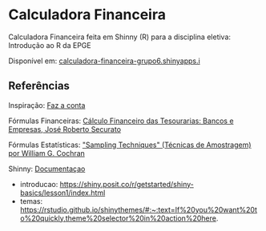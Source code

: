 # Calculadora Financeira

Calculadora Financeira feita em Shinny (R) para a disciplina eletiva: Introdução ao R da EPGE

Disponível em: [calculadora-financeira-grupo6.shinyapps.i](https://calculadora-financeira-grupo6.shinyapps.io/calculadora_financeira_R/)

## Referências

Inspiração: [Faz a conta](https://fazaconta.com/index.htm )

Fórmulas Financeiras: [Cálculo Financeiro das Tesourarias: Bancos e Empresas,  José Roberto Securato](https://www.amazon.com.br/Cálculo-Financeiro-Tesourarias-Bancos-Empresas/dp/8580041147/ref=asc_df_8580041147/?tag=googleshopp00-20&linkCode=df0&hvadid=379708370865&hvpos=&hvnetw=g&hvrand=4952231824707363399&hvpone=&hvptwo=&hvqmt=&hvdev=c&hvdvcmdl=&hvlocint=&hvlocphy=1001655&hvtargid=pla-809700831982&psc=1)

Fórmulas Estatísticas: ["Sampling Techniques" (Técnicas de Amostragem) por William G. Cochran](https://www.amazon.com.br/Sampling-Techniques-William-G-Cochran/dp/047116240X)

Shinny: [Documentaçao](https://shiny.posit.co/r/getstarted/shiny-basics/lesson1/index.html)
- introducao: https://shiny.posit.co/r/getstarted/shiny-basics/lesson1/index.html
- temas: https://rstudio.github.io/shinythemes/#:~:text=If%20you%20want%20to%20quickly,theme%20selector%20in%20action%20here.

